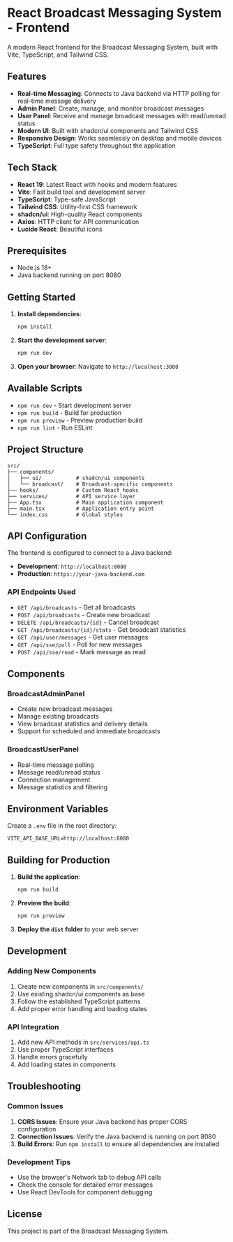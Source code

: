 # React Broadcast Messaging System - Frontend

A modern React frontend for the Broadcast Messaging System, built with Vite, TypeScript, and Tailwind CSS.

## Features

- **Real-time Messaging**: Connects to Java backend via HTTP polling for real-time message delivery
- **Admin Panel**: Create, manage, and monitor broadcast messages
- **User Panel**: Receive and manage broadcast messages with read/unread status
- **Modern UI**: Built with shadcn/ui components and Tailwind CSS
- **Responsive Design**: Works seamlessly on desktop and mobile devices
- **TypeScript**: Full type safety throughout the application

## Tech Stack

- **React 19**: Latest React with hooks and modern features
- **Vite**: Fast build tool and development server
- **TypeScript**: Type-safe JavaScript
- **Tailwind CSS**: Utility-first CSS framework
- **shadcn/ui**: High-quality React components
- **Axios**: HTTP client for API communication
- **Lucide React**: Beautiful icons

## Prerequisites

- Node.js 18+ 
- Java backend running on port 8080

## Getting Started

1. **Install dependencies**:
   ```bash
   npm install
   ```

2. **Start the development server**:
   ```bash
   npm run dev
   ```

3. **Open your browser**:
   Navigate to `http://localhost:3000`

## Available Scripts

- `npm run dev` - Start development server
- `npm run build` - Build for production
- `npm run preview` - Preview production build
- `npm run lint` - Run ESLint

## Project Structure

```
src/
├── components/
│   ├── ui/           # shadcn/ui components
│   └── broadcast/    # Broadcast-specific components
├── hooks/            # Custom React hooks
├── services/         # API service layer
├── App.tsx           # Main application component
├── main.tsx          # Application entry point
└── index.css         # Global styles
```

## API Configuration

The frontend is configured to connect to a Java backend:

- **Development**: `http://localhost:8080`
- **Production**: `https://your-java-backend.com`

### API Endpoints Used

- `GET /api/broadcasts` - Get all broadcasts
- `POST /api/broadcasts` - Create new broadcast
- `DELETE /api/broadcasts/{id}` - Cancel broadcast
- `GET /api/broadcasts/{id}/stats` - Get broadcast statistics
- `GET /api/user/messages` - Get user messages
- `GET /api/sse/poll` - Poll for new messages
- `POST /api/sse/read` - Mark message as read

## Components

### BroadcastAdminPanel
- Create new broadcast messages
- Manage existing broadcasts
- View broadcast statistics and delivery details
- Support for scheduled and immediate broadcasts

### BroadcastUserPanel
- Real-time message polling
- Message read/unread status
- Connection management
- Message statistics and filtering

## Environment Variables

Create a `.env` file in the root directory:

```env
VITE_API_BASE_URL=http://localhost:8080
```

## Building for Production

1. **Build the application**:
   ```bash
   npm run build
   ```

2. **Preview the build**:
   ```bash
   npm run preview
   ```

3. **Deploy the `dist` folder** to your web server

## Development

### Adding New Components

1. Create new components in `src/components/`
2. Use existing shadcn/ui components as base
3. Follow the established TypeScript patterns
4. Add proper error handling and loading states

### API Integration

1. Add new API methods in `src/services/api.ts`
2. Use proper TypeScript interfaces
3. Handle errors gracefully
4. Add loading states in components

## Troubleshooting

### Common Issues

1. **CORS Issues**: Ensure your Java backend has proper CORS configuration
2. **Connection Issues**: Verify the Java backend is running on port 8080
3. **Build Errors**: Run `npm install` to ensure all dependencies are installed

### Development Tips

- Use the browser's Network tab to debug API calls
- Check the console for detailed error messages
- Use React DevTools for component debugging

## License

This project is part of the Broadcast Messaging System.